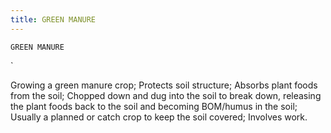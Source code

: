 ```yaml
---
title: GREEN MANURE
---
```

`GREEN MANURE`

`

Growing a green manure crop;
Protects soil structure;
Absorbs plant foods from the soil;
Chopped down and dug into the soil to break down, releasing the plant foods back to the soil and becoming BOM/humus in the soil;
Usually a planned or catch crop to keep the soil covered;
Involves work.

